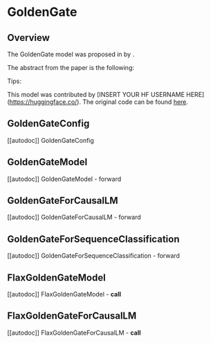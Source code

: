 <!--Copyright 2024 The HuggingFace Team. All rights reserved.

Licensed under the Apache License, Version 2.0 (the "License"); you may not use this file except in compliance with
the License. You may obtain a copy of the License at

http://www.apache.org/licenses/LICENSE-2.0

Unless required by applicable law or agreed to in writing, software distributed under the License is distributed on
an "AS IS" BASIS, WITHOUT WARRANTIES OR CONDITIONS OF ANY KIND, either express or implied. See the License for the
specific language governing permissions and limitations under the License.

⚠️ Note that this file is in Markdown but contain specific syntax for our doc-builder (similar to MDX) that may not be
rendered properly in your Markdown viewer.

-->

# GoldenGate

## Overview

The GoldenGate model was proposed in [<INSERT PAPER NAME HERE>](<INSERT PAPER LINK HERE>) by <INSERT AUTHORS HERE>.
<INSERT SHORT SUMMARY HERE>

The abstract from the paper is the following:

*<INSERT PAPER ABSTRACT HERE>*

Tips:

<INSERT TIPS ABOUT MODEL HERE>

This model was contributed by [INSERT YOUR HF USERNAME HERE](https://huggingface.co/<INSERT YOUR HF USERNAME HERE>).
The original code can be found [here](<INSERT LINK TO GITHUB REPO HERE>).


## GoldenGateConfig

[[autodoc]] GoldenGateConfig

## GoldenGateModel

[[autodoc]] GoldenGateModel
    - forward

## GoldenGateForCausalLM

[[autodoc]] GoldenGateForCausalLM
    - forward

## GoldenGateForSequenceClassification

[[autodoc]] GoldenGateForSequenceClassification
    - forward

## FlaxGoldenGateModel

[[autodoc]] FlaxGoldenGateModel
    - __call__

## FlaxGoldenGateForCausalLM

[[autodoc]] FlaxGoldenGateForCausalLM
    - __call__
